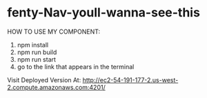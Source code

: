 # fenty-Nav-youll-wanna-see-this

HOW TO USE MY COMPONENT:

1. npm install
2. npm run build
3. npm run start
4. go to the link that appears in the terminal

Visit Deployed Version At:
http://ec2-54-191-177-2.us-west-2.compute.amazonaws.com:4201/
